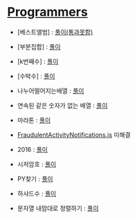 # [Programmers](https://programmers.co.kr)

- [베스트앨범] :  [풀이(통과못함)](https://github.com/KaKaFE/Algorithm_practice/blob/master/album.js)

- [부분집합] : [풀이](https://github.com/KaKaFE/Algorithm_practice/blob/master/Subset.js)

- [k번째수] : [풀이](https://github.com/KaKaFE/Algorithm_practice/blob/master/findK.js)

- [수박수] : [풀이](https://github.com/KaKaFE/Algorithm_practice/blob/master/watermelon.js)

- 나누어떨어지는배열 : [풀이](https://github.com/KaKaFE/Algorithm_practice/blob/master/zerodivision.js)

- 연속된 같은 숫자가 없는 배열 : [풀이](https://github.com/KaKaFE/Algorithm_practice/blob/master/uniqueArr.js)

- 마라톤 : [풀이](https://github.com/KaKaFE/Algorithm_practice/blob/master/Marathon.js)

- [FraudulentActivityNotifications.js](https://github.com/KaKaFE/Algorithm_practice/blob/master/FraudulentActivityNotifications.js) 미해결
- 2016 : [풀이](https://github.com/KaKaFE/Algorithm_practice/blob/master/2016.js)

- 시저암호 : [풀이](https://github.com/KaKaFE/Algorithm_practice/blob/master/caesar_chiper.js)

- PY찾기 : [풀이](https://github.com/KaKaFE/Algorithm_practice/blob/master/P_Y.js)

- 하샤드수 : [풀이](https://github.com/KaKaFE/Algorithm_practice/blob/master/hashad.js)

- 문자열 내맘대로 정렬하기 : [풀이](https://github.com/KaKaFE/Algorithm_practice/blob/master/neamamsort.js)

